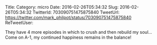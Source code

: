Title: 
Category: micro
Date: 2016-02-26T05:34:32
Slug: 2016-02-26T05:34:32
TwitterId: 703090751475875840
TweetUrl: https://twitter.com/mark_philpot/status/703090751475875840
ReTweetUser: 

They have 4 more episodes in which to crush and then rebuild my soul... Come on A-1, my continued happiness remains in the balance!